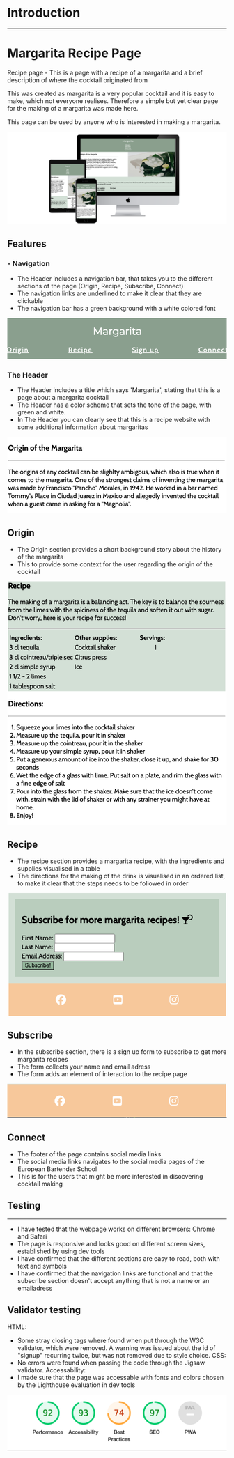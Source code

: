 # Introduction
---
# Margarita Recipe Page

Recipe page - This is a page with a recipe of a margarita and a brief description of where the cocktail originated from 

This was created as margarita is a very popular cocktail and it is easy to make, which not everyone realises. Therefore a simple but yet clear page for the making of a margarita was made here. 

This page can be used by anyone who is interested in making a margarita. 

![Margarita recipe page on different devices](docs/images/3-devices-black.png)

## Features 

### - Navigation

- The Header includes a navigation bar, that takes you to the different sections of the page (Origin, Recipe, Subscribe, Connect)
- The navigation links are underlined to make it clear that they are clickable 
- The navigation bar has a green background with a white colored font 

![Header section of webpage with navigation links](docs/images/navbar.png)

### The Header

- The Header includes a title which says 'Margarita', stating that this is a page about a margarita cocktail
- The Header has a color scheme that sets the tone of the page, with green and white. 
- In The Header you can clearly see that this is a recipe website with some additional information about margaritas

![Image of Origin section of page](docs/images/origin.png)

## Origin 

- The Origin section provides a short background story about the history of the margarita
- This to provide some context for the user regarding the origin of the cocktail

![Image of Recipe section](docs/images/recipe.png)

## Recipe 

- The recipe section provides a margarita recipe, with the ingredients and supplies visualised in a table 
- The directions for the making of the drink is visualised in an ordered list, to make it clear that the steps needs to be followed in order 

![Image of Subscribe form](docs/images/subscribe.png)

## Subscribe 

- In the subscribe section, there is a sign up form to subscribe to get more margarita recipes 
- The form collects your name and email adress
- The form adds an element of interaction to the recipe page 

![Image of footer with social media links](docs/images/connect.png)

## Connect 

- The footer of the page contains social media links 
- The social media links navigates to the social media pages of the European Bartender School 
- This is for the users that might be more interested in disocvering cocktail making

## Testing 
---
- I have tested that the webpage works on different browsers: Chrome and Safari 
- The page is responsive and looks good on different screen sizes, established by using dev tools
- I have confirmed that the different sections are easy to read, both with text and symbols 
- I have confirmed that the navigation links are functional and that the subscribe section doesn't accept anything that is not a name or an emailadress 

## Validator testing 
HTML: 
- Some stray closing tags where found when put through the W3C validator, which were removed. A warning was issued about the id of "signup" recurring twice, but was not removed due to style choice. 
CSS: 
- No errors were found when passing the code through the Jigsaw validator. 
Accessability: 
- I made sure that the page was accessable with fonts and colors chosen by the Lighthouse evaluation in dev tools

![Image of Lighthouse evaluation](docs/images/dev-evaluation.png)


